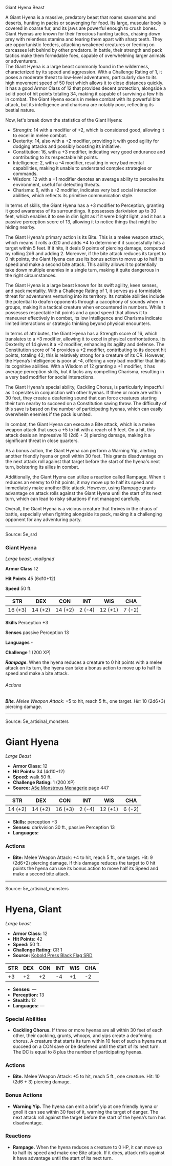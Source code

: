 <MonsterName/>Giant Hyena</MonsterName>
<CreatureType/>Beast</CreatureType>

<summary>A Giant Hyena is a massive, predatory beast that roams savannahs and deserts, hunting in packs or scavenging for food. Its large, muscular body is covered in coarse fur, and its jaws are powerful enough to crush bones. Giant Hyenas are known for their ferocious hunting tactics, chasing down prey with relentless stamina and tearing them apart with sharp teeth. They are opportunistic feeders, attacking weakened creatures or feeding on carcasses left behind by other predators. In battle, their strength and pack tactics make them formidable foes, capable of overwhelming larger animals or adventurers.</summary>

<summary>The Giant Hyena is a large beast commonly found in the wilderness, characterized by its speed and aggression. With a Challenge Rating of 1, it poses a moderate threat to low-level adventurers, particularly due to its high movement speed of 50 feet which allows it to close distances quickly. It has a good Armor Class of 12 that provides decent protection, alongside a solid pool of hit points totaling 34, making it capable of surviving a few hits in combat. The Giant Hyena excels in melee combat with its powerful bite attack, but its intelligence and charisma are notably poor, reflecting its bestial nature.</summary>

<detail>

Now, let's break down the statistics of the Giant Hyena:

- Strength: 14 with a modifier of +2, which is considered good, allowing it to excel in melee combat.
- Dexterity: 14, also with a +2 modifier, providing it with good agility for dodging attacks and possibly boosting its initiative.
- Constitution: 16, with a +3 modifier, indicating very good endurance and contributing to its respectable hit points.
- Intelligence: 2, with a -4 modifier, resulting in very bad mental capabilities, making it unable to understand complex strategies or commands.
- Wisdom: 12 with a +1 modifier denotes an average ability to perceive its environment, useful for detecting threats.
- Charisma: 6, with a -2 modifier, indicates very bad social interaction abilities, which reflects its primitive communication style.

In terms of skills, the Giant Hyena has a +3 modifier to Perception, granting it good awareness of its surroundings. It possesses darkvision up to 30 feet, which enables it to see in dim light as if it were bright light, and it has a passive perception score of 13, allowing it to notice things that might be hiding nearby.

The Giant Hyena's primary action is its Bite. This is a melee weapon attack, which means it rolls a d20 and adds +4 to determine if it successfully hits a target within 5 feet. If it hits, it deals 9 points of piercing damage, computed by rolling 2d6 and adding 2. Moreover, if the bite attack reduces its target to 0 hit points, the Giant Hyena can use its bonus action to move up to half its speed and make a second bite attack. This ability allows it to potentially take down multiple enemies in a single turn, making it quite dangerous in the right circumstances.

The Giant Hyena is a large beast known for its swift agility, keen senses, and pack mentality. With a Challenge Rating of 1, it serves as a formidable threat for adventurers venturing into its territory. Its notable abilities include the potential to deafen opponents through a cacophony of sounds when in groups, making it a tactical creature when encountered in numbers. While it possesses respectable hit points and a good speed that allows it to maneuver effectively in combat, its low Intelligence and Charisma indicate limited interactions or strategic thinking beyond physical encounters. 

In terms of attributes, the Giant Hyena has a Strength score of 16, which translates to a +3 modifier, allowing it to excel in physical confrontations. Its Dexterity of 14 gives it a +2 modifier, enhancing its agility and defense. The Constitution score of 14 provides a +2 modifier, contributing to its decent hit points, totaling 42; this is relatively strong for a creature of its CR. However, the Hyena’s Intelligence is poor at -4, offering a very bad modifier that limits its cognitive abilities. With a Wisdom of 12 granting a +1 modifier, it has average perception skills, but it lacks any compelling Charisma, resulting in a very bad modifier for social interactions. 

The Giant Hyena's special ability, Cackling Chorus, is particularly impactful as it operates in conjunction with other hyenas. If three or more are within 30 feet, they create a deafening sound that can force creatures starting their turn nearby to succeed on a Constitution saving throw. The difficulty of this save is based on the number of participating hyenas, which can easily overwhelm enemies if the pack is united.

In combat, the Giant Hyena can execute a Bite attack, which is a melee weapon attack that uses a +5 to hit with a reach of 5 feet. On a hit, this attack deals an impressive 10 (2d6 + 3) piercing damage, making it a significant threat in close quarters.

As a bonus action, the Giant Hyena can perform a Warning Yip, alerting another friendly hyena or gnoll within 30 feet. This grants disadvantage on the next attack roll against that target before the start of the hyena's next turn, bolstering its allies in combat.

Additionally, the Giant Hyena can utilize a reaction called Rampage. When it reduces an enemy to 0 hit points, it may move up to half its speed and immediately make another Bite attack. However, using Rampage grants advantage on attack rolls against the Giant Hyena until the start of its next turn, which can lead to risky situations if not managed carefully. 

Overall, the Giant Hyena is a vicious creature that thrives in the chaos of battle, especially when fighting alongside its pack, making it a challenging opponent for any adventuring party.</detail>



---

Source: 5e_srd

### Giant Hyena

*Large beast, unaligned*

**Armor Class** 12

**Hit Points** 45 (6d10+12)

**Speed** 50 ft.

| STR     | DEX     | CON     | INT    | WIS     | CHA    |
|---------|---------|---------|--------|---------|--------|
| 16 (+3) | 14 (+2) | 14 (+2) | 2 (-4) | 12 (+1) | 7 (-2) |

**Skills** Perception +3

**Senses** passive Perception 13

**Languages** -

**Challenge** 1 (200 XP)

***Rampage***. When the hyena reduces a creature to 0 hit points with a melee attack on its turn, the hyena can take a bonus action to move up to half its speed and make a bite attack.

###### Actions

***Bite***. *Melee Weapon Attack:* +5 to hit, reach 5 ft., one target. *Hit:* 10 (2d6+3) piercing damage.



---

Source: 5e_artisinal_monsters

# Giant Hyena

*Large* *Beast*

- **Armor Class:** 12
- **Hit Points:** 34 (4d10+12)
- **Speed:** walk 50 ft.
- **Challenge Rating:** 1 (200 XP)
- **Source:** [A5e Monstrous Menagerie](https://enpublishingrpg.com/products/level-up-monstrous-menagerie-a5e) page 447

| STR | DEX | CON | INT | WIS | CHA |
| --- | --- | --- | --- | --- | --- |
| 14 (+2) | 14 (+2) | 16 (+3) | 2 (-4) | 12 (+1) | 6 (-2) |

- **Skills:** perception +3
- **Senses:** darkvision 30 ft., passive Perception 13
- **Languages:** 

### Actions

- **Bite:** Melee Weapon Attack: +4 to hit, reach 5 ft., one target. Hit: 9 (2d6+2) piercing damage. If this damage reduces the target to 0 hit points  the hyena can use its bonus action to move half its Speed and make a second bite attack.






---

Source: 5e_artisinal_monsters

# Hyena, Giant

*Large beast*

- **Armor Class:** 12
- **Hit Points:** 42
- **Speed:** 50 ft.
- **Challenge Rating:** CR 1
- **Source:** [Kobold Press Black Flag SRD](https://koboldpress.com/black-flag-roleplaying/)

| STR | DEX | CON | INT | WIS | CHA |
| --- | --- | --- | --- | --- | --- |
| +3 | +2 | +2 | -4 | +1 | -2 |

- **Senses:** —
- **Perception:** 13
- **Stealth:** 12
- **Languages:** —

### Special Abilities

- **Cackling Chorus.** If three or more hyenas are all within 30 feet of each other, their cackling, grunts, whoops, and yips create a deafening chorus. A creature that starts its turn within 10 feet of such a hyena must succeed on a CON save or be deafened until the start of its next turn. The DC is equal to 8 plus the number of participating hyenas.

### Actions

- **Bite.** Melee Weapon Attack: +5 to hit, reach 5 ft., one creature. Hit: 10 (2d6 + 3) piercing damage.

### Bonus Actions

- **Warning Yip.** The hyena can emit a brief yip at one friendly hyena or gnoll it can see within 30 feet of it, warning the target of danger. The next attack roll against the target before the start of the hyena’s turn has disadvantage.

### Reactions

- **Rampage.** When the hyena reduces a creature to 0 HP, it can move up to half its speed and make one Bite attack. If it does, attack rolls against it have advantage until the start of its next turn.



